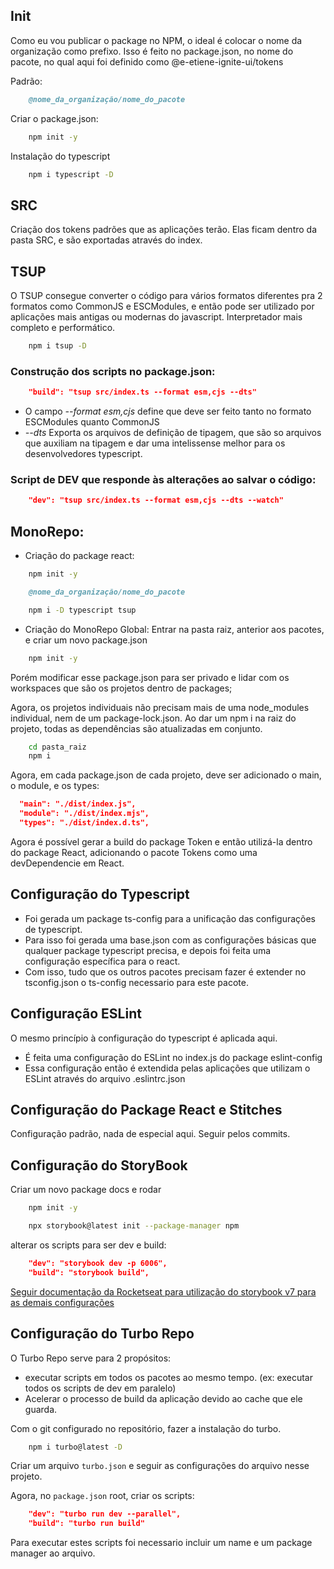 ## Init

Como eu vou publicar o package no NPM, o ideal é colocar o nome da organização como prefixo. Isso é feito no package.json, no nome do pacote, no qual aqui foi definido como @e-etiene-ignite-ui/tokens

Padrão:

```md
    @nome_da_organização/nome_do_pacote
```

Criar o package.json:

```bash
    npm init -y
```

Instalação do typescript

```bash
    npm i typescript -D
```

## SRC

Criação dos tokens padrões que as aplicações terão. Elas ficam dentro da pasta SRC, e são exportadas através do index.

## TSUP

O TSUP consegue converter o código para vários formatos diferentes pra 2 formatos como CommonJS e ESCModules, e então pode ser utilizado por aplicações mais antigas ou modernas do javascript. Interpretador mais completo e performático.

```bash
    npm i tsup -D
```

### Construção dos scripts no package.json:

```json
    "build": "tsup src/index.ts --format esm,cjs --dts"
```

- O campo _--format esm,cjs_ define que deve ser feito tanto no formato ESCModules quanto CommonJS
- _--dts_ Exporta os arquivos de definição de tipagem, que são so arquivos que auxiliam na tipagem e dar uma intelissense melhor para os desenvolvedores typescript.

### Script de DEV que responde às alterações ao salvar o código:

```json
    "dev": "tsup src/index.ts --format esm,cjs --dts --watch"
```

## MonoRepo:

- Criação do package react:

```bash
    npm init -y
```

```md
    @nome_da_organização/nome_do_pacote
```

```bash
    npm i -D typescript tsup
```

- Criação do MonoRepo Global:
  Entrar na pasta raiz, anterior aos pacotes, e criar um novo package.json

```bash
    npm init -y
```

Porém modificar esse package.json para ser privado e lidar com os workspaces que são os projetos dentro de packages;

Agora, os projetos individuais não precisam mais de uma node_modules individual, nem de um package-lock.json. Ao dar um npm i na raiz do projeto, todas as dependências são atualizadas em conjunto.

```bash
    cd pasta_raiz
    npm i
```

Agora, em cada package.json de cada projeto, deve ser adicionado o main, o module, e os types:

```json
  "main": "./dist/index.js",
  "module": "./dist/index.mjs",
  "types": "./dist/index.d.ts",
```

Agora é possível gerar a build do package Token e então utilizá-la dentro do package React, adicionando o pacote Tokens como uma devDependencie em React.

## Configuração do Typescript

- Foi gerada um package ts-config para a unificação das configurações de typescript.
- Para isso foi gerada uma base.json com as configurações básicas que qualquer package typescript precisa, e depois foi feita uma configuração específica para o react.
- Com isso, tudo que os outros pacotes precisam fazer é extender no tsconfig.json o ts-config necessario para este pacote.

## Configuração ESLint

O mesmo princípio à configuração do typescript é aplicada aqui.

- É feita uma configuração do ESLint no index.js do package eslint-config
- Essa configuração então é extendida pelas aplicações que utilizam o ESLint através do arquivo .eslintrc.json

## Configuração do Package React e Stitches

Configuração padrão, nada de especial aqui. Seguir pelos commits.

## Configuração do StoryBook

Criar um novo package docs e rodar

```bash
    npm init -y
```

```bash
    npx storybook@latest init --package-manager npm
```

alterar os scripts para ser dev e build:

```json
    "dev": "storybook dev -p 6006",
    "build": "storybook build",
```

[Seguir documentação da Rocketseat para utilização do storybook v7 para as demais configurações](https://efficient-sloth-d85.notion.site/Atualiza-o-Storybook-v6-v7-42c254c66e584df3b9633334a563a51b#5edc3199c47140659c059877eed5ba9d)

## Configuração do Turbo Repo

O Turbo Repo serve para 2 propósitos:

- executar scripts em todos os pacotes ao mesmo tempo. (ex: executar todos os scripts de dev em paralelo)
- Acelerar o processo de build da aplicação devido ao cache que ele guarda.

Com o git configurado no repositório, fazer a instalação do turbo.

```bash
    npm i turbo@latest -D
```

Criar um arquivo `turbo.json` e seguir as configurações do arquivo nesse projeto.

Agora, no `package.json` root, criar os scripts:

```json
    "dev": "turbo run dev --parallel",
    "build": "turbo run build"
```

Para executar estes scripts foi necessario incluir um name e um package manager ao arquivo.
